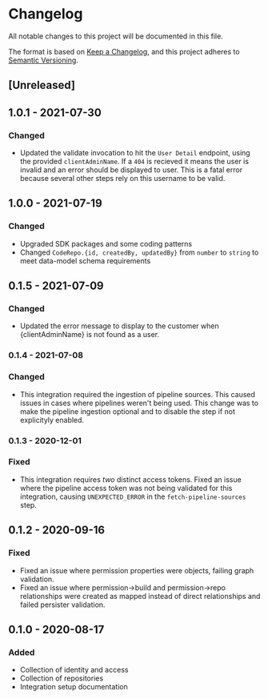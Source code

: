 # Changelog

All notable changes to this project will be documented in this file.

The format is based on [Keep a Changelog](https://keepachangelog.com/en/1.0.0/),
and this project adheres to
[Semantic Versioning](https://semver.org/spec/v2.0.0.html).

## [Unreleased]

## 1.0.1 - 2021-07-30

### Changed

- Updated the validate invocation to hit the `User Detail` endpoint, using the
  provided `clientAdminName`. If a `404` is recieved it means the user is
  invalid and an error should be displayed to user. This is a fatal error
  because several other steps rely on this username to be valid.

## 1.0.0 - 2021-07-19

### Changed

- Upgraded SDK packages and some coding patterns
- Changed `CodeRepo.{id, createdBy, updatedBy}` from `number` to `string` to
  meet data-model schema requirements

## 0.1.5 - 2021-07-09

### Changed

- Updated the error message to display to the customer when {clientAdminName} is
  not found as a user.

### 0.1.4 - 2021-07-08

### Changed

- This integration required the ingestion of pipeline sources. This caused
  issues in cases where pipelines weren't being used. This change was to make
  the pipeline ingestion optional and to disable the step if not explicityly
  enabled.

### 0.1.3 - 2020-12-01

### Fixed

- This integration requires _two_ distinct access tokens. Fixed an issue where
  the pipeline access token was not being validated for this integration,
  causing `UNEXPECTED_ERROR` in the `fetch-pipeline-sources` step.

## 0.1.2 - 2020-09-16

### Fixed

- Fixed an issue where permission properties were objects, failing graph
  validation.
- Fixed an issue where permission->build and permission->repo relationships were
  created as mapped instead of direct relationships and failed persister
  validation.

## 0.1.0 - 2020-08-17

### Added

- Collection of identity and access
- Collection of repositories
- Integration setup documentation
